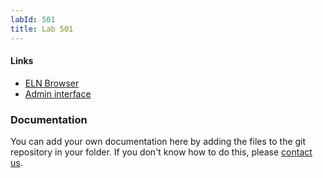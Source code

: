 ```yaml
---
labId: 501
title: Lab 501
---
```


#### Links

- [ELN Browser](https://openbis-empa-lab501.ethz.ch/)
- [Admin interface](https://openbis-empa-lab501.ethz.ch/openbis/webapp/openbis-ng-ui)

### Documentation

You can add your own documentation here by adding the files to the git repository in your folder.
If you don't know how to do this, please [contact us](/documentation/openbis/getting-started/support/).
